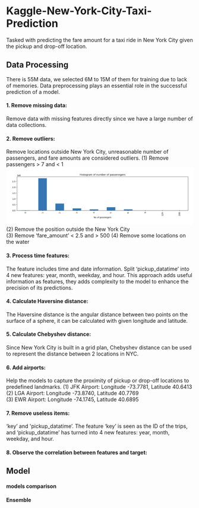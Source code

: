 # Kaggle-New-York-City-Taxi-Prediction
Tasked with predicting the fare amount for a taxi ride in New York City given the pickup and drop-off location. 

## Data Processing
There is 55M data, we selected 6M to 15M of them for training due to lack of memories. Data preprocessing plays an essential role in the successful prediction of a model.

#### 1. Remove missing data:  
Remove data with missing features directly since we have a large number of data collections.
#### 2. Remove outliers:  
Remove locations outside New York City, unreasonable number of passengers, and fare amounts are considered outliers.
(1) Remove passengers > 7 and < 1  
![passenger](https://github.com/hsieh672/Kaggle-New-York-City-Taxi-Prediction/blob/main/image/number%20of%20passenger.png)
(2) Remove the position outside the New York City  
(3) Remove ‘fare_amount’ < 2.5 and > 500
(4) Remove some locations on the water
#### 3. Process time features:  
The feature includes time and date information. Split ‘pickup_datatime’ into 4 new features: year, month, weekday, and hour. This approach adds useful information as features, they adds complexity to the model to enhance the precision of its predictions.  
#### 4. Calculate Haversine distance:  
The Haversine distance is the angular distance between two points on the surface of a sphere, it can be calculated with given longitude and latitude.
#### 5. Calculate Chebyshev distance:  
Since New York City is built in a grid plan, Chebyshev distance can be used to represent the distance between 2 locations in NYC.  
#### 6. Add airports:  
Help the models to capture the proximity of pickup or drop-off locations to predefined landmarks.
(1) JFK Airport: Longitude -73.7781, Latitude 40.6413  
(2) LGA Airport: Longitude -73.8740, Latitude 40.7769  
(3) EWR Airport: Longitude -74.1745, Latitude 40.6895  
#### 7. Remove useless items:  
‘key’ and 'pickup_datatime’. The feature ‘key’ is seen as the ID of the trips, and ‘pickup_datatime’ has turned into 4 new features: year, month, weekday, and hour.  
#### 8. Observe the correlation between features and target:  

## Model
#### models comparison
#### Ensemble



